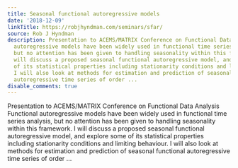```yaml
---
title: Seasonal functional autoregressive models
date: '2018-12-09'
linkTitle: https://robjhyndman.com/seminars/sfar/
source: Rob J Hyndman
description: Presentation to ACEMS/MATRIX Conference on Functional Data Analysis Functional
  autoregressive models have been widely used in functional time series analysis,
  but no attention has been given to handling seasonality within this framework. I
  will discuss a proposed seasonal functional autoregressive model, and explore some
  of its statistical properties including stationarity conditions and limiting behaviour.
  I will also look at methods for estimation and prediction of seasonal functional
  autoregressive time series of order ...
disable_comments: true
---
```

Presentation to ACEMS/MATRIX Conference on Functional Data Analysis Functional autoregressive models have been widely used in functional time series analysis, but no attention has been given to handling seasonality within this framework. I will discuss a proposed seasonal functional autoregressive model, and explore some of its statistical properties including stationarity conditions and limiting behaviour. I will also look at methods for estimation and prediction of seasonal functional autoregressive time series of order ...